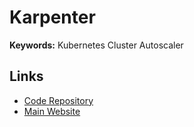 # Karpenter

**Keywords:** Kubernetes Cluster Autoscaler

## Links

- [Code Repository](https://github.com/aws/karpenter)
- [Main Website](https://karpenter.sh)

<!--
https://aws.amazon.com/blogs/aws/introducing-karpenter-an-open-source-high-performance-kubernetes-cluster-autoscaler/
-->

